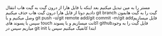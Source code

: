  مستر را به مین تبدیل میکنیم  بعد اینکه با فایل هارا از درون گیت به گیت هاب انتقال دادیم دوتا از فایل هارا درون گیت هاب حذف میکنیم git branch گیت را به گیت هابمون وصل میکنیم و با  git push -u/git remote add/git commit -m/git addفایل میسازیم سپس با پسوند های touch  اکانت میسازیم و با پسوند githubفایل گیت را به وجود میاریم سپس در git init ابتدا کانفیگ میکنیم سپس با
